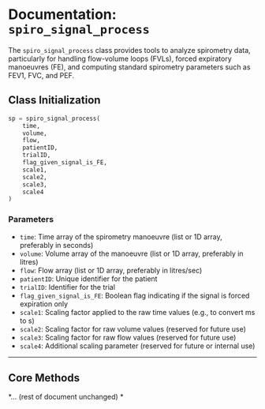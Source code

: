 # Documentation: `spiro_signal_process`

The `spiro_signal_process` class provides tools to analyze spirometry data, particularly for handling flow-volume loops (FVLs), forced expiratory manoeuvres (FE), and computing standard spirometry parameters such as FEV1, FVC, and PEF.

## Class Initialization

```python
sp = spiro_signal_process(
    time,
    volume,
    flow,
    patientID,
    trialID,
    flag_given_signal_is_FE,
    scale1,
    scale2,
    scale3,
    scale4
)
```

### Parameters

* `time`: Time array of the spirometry manoeuvre (list or 1D array, preferably in seconds)
* `volume`: Volume array of the manoeuvre (list or 1D array, preferably in litres)
* `flow`: Flow array (list or 1D array, preferably in litres/sec)
* `patientID`: Unique identifier for the patient
* `trialID`: Identifier for the trial
* `flag_given_signal_is_FE`: Boolean flag indicating if the signal is forced expiration only
* `scale1`: Scaling factor applied to the raw time values (e.g., to convert ms to s)
* `scale2`: Scaling factor for raw volume values (reserved for future use)
* `scale3`: Scaling factor for raw flow values (reserved for future use)
* `scale4`: Additional scaling parameter (reserved for future or internal use)

---

## Core Methods

*… (rest of document unchanged) *